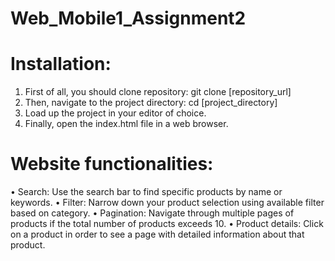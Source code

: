 # Web_Mobile1_Assignment2

# Installation:
1.	First of all, you should clone repository: git clone [repository_url]
2.	Then, navigate to the project directory: cd [project_directory]
3.	Load up the project in your editor of choice. 
4.	Finally, open the index.html file in a web browser.

# Website functionalities:

•	Search: Use the search bar to find specific products by name or keywords.
•	Filter: Narrow down your product selection using available filter based on category.
•	Pagination: Navigate through multiple pages of products if the total number of products exceeds 10.
•	Product details: Click on a product in order to see a page with detailed information about that product.

